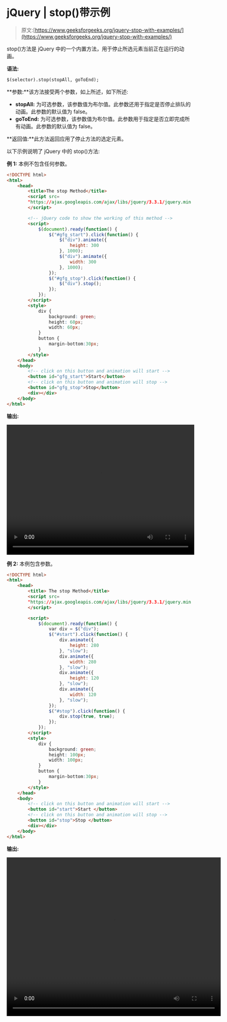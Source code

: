 # jQuery | stop()带示例

> 原文:[https://www.geeksforgeeks.org/jquery-stop-with-examples/](https://www.geeksforgeeks.org/jquery-stop-with-examples/)

stop()方法是 jQuery 中的一个内置方法，用于停止所选元素当前正在运行的动画。

**语法:**

```html
$(selector).stop(stopAll, goToEnd);
```

**参数:**该方法接受两个参数，如上所述，如下所述:

*   **stopAll:** 为可选参数，该参数值为布尔值。此参数还用于指定是否停止排队的动画。此参数的默认值为 false。
*   **goToEnd:** 为可选参数，该参数值为布尔值。此参数用于指定是否立即完成所有动画。此参数的默认值为 false。

**返回值:**此方法返回应用了停止方法的选定元素。

以下示例说明了 jQuery 中的 stop()方法:

**例 1:** 本例不包含任何参数。

```html
<!DOCTYPE html>
<html>
    <head>
        <title>The stop Method</title>
        <script src=
        "https://ajax.googleapis.com/ajax/libs/jquery/3.3.1/jquery.min.js">
        </script>

        <!-- jQuery code to show the working of this method -->
        <script>
            $(document).ready(function() {
                $("#gfg_start").click(function() {
                    $("div").animate({
                        height: 300
                    }, 1000);
                    $("div").animate({
                        width: 300
                    }, 1000);
                });
                $("#gfg_stop").click(function() {
                    $("div").stop();
                });
            });
        </script>
        <style>
            div {
                background: green;
                height: 60px;
                width: 60px;
            }
            button {
                margin-bottom:30px;
            }
        </style>
    </head>
    <body>
        <!-- click on this button and animation will start -->
        <button id="gfg_start">Start</button>
        <!-- click on this button and animation will stop -->
        <button id="gfg_stop">Stop</button>
        <div></div>
    </body>
</html>
```

**输出:**

<video class="wp-video-shortcode" id="video-229377-1" width="510" height="354" preload="metadata" controls=""><source type="video/mp4" src="https://media.geeksforgeeks.org/wp-content/uploads/20180921_225755.mp4?_=1">[https://media.geeksforgeeks.org/wp-content/uploads/20180921_225755.mp4](https://media.geeksforgeeks.org/wp-content/uploads/20180921_225755.mp4)</video>

**例 2:** 本例包含参数。

```html
<!DOCTYPE html>
<html>
    <head>
        <title> The stop Method</title>
        <script src=
        "https://ajax.googleapis.com/ajax/libs/jquery/3.3.1/jquery.min.js">
        </script>

        <script>
            $(document).ready(function() {
                var div = $("div");
                $("#start").click(function() {
                    div.animate({
                        height: 280
                    }, "slow");
                    div.animate({
                        width: 280
                    }, "slow");
                    div.animate({
                        height: 120
                    }, "slow");
                    div.animate({
                        width: 120
                    }, "slow");
                });
                $("#stop").click(function() {
                    div.stop(true, true);
                });
            });
        </script>
        <style>
            div {
                background: green;
                height: 100px;
                width: 100px;
            }
            button {
                margin-bottom:30px;
            }
        </style>
    </head>
    <body>
        <!-- click on this button and animation will start -->
        <button id="start">Start </button>
        <!-- click on this button and animation will stop -->
        <button id="stop">Stop </button>
        <div></div>
    </body>
</html>
```

**输出:**

<video class="wp-video-shortcode" id="video-229377-2" width="582" height="432" preload="metadata" controls=""><source type="video/mp4" src="https://media.geeksforgeeks.org/wp-content/uploads/20180921_230734.mp4?_=2">[https://media.geeksforgeeks.org/wp-content/uploads/20180921_230734.mp4](https://media.geeksforgeeks.org/wp-content/uploads/20180921_230734.mp4)</video>